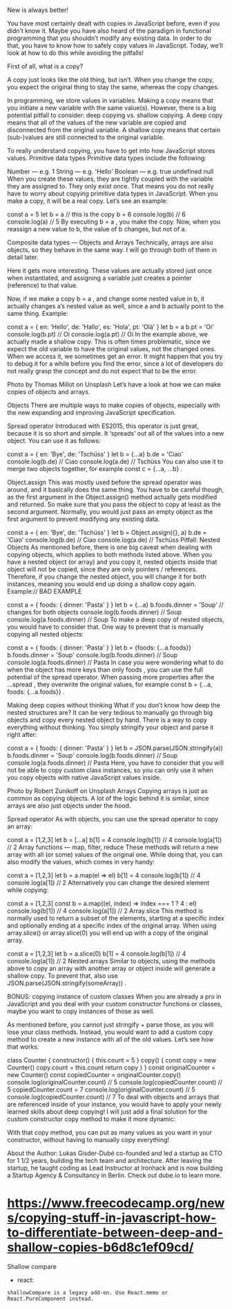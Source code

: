 New is always better!

You have most certainly dealt with copies in JavaScript before, even if you didn’t know it. Maybe you have also heard of the paradigm in functional programming that you shouldn’t modify any existing data. In order to do that, you have to know how to safely copy values in JavaScript. Today, we’ll look at how to do this while avoiding the pitfalls!

First of all, what is a copy?

A copy just looks like the old thing, but isn’t. When you change the copy, you expect the original thing to stay the same, whereas the copy changes.

In programming, we store values in variables. Making a copy means that you initiate a new variable with the same value(s). However, there is a big potential pitfall to consider: deep copying vs. shallow copying. A deep copy means that all of the values of the new variable are copied and disconnected from the original variable. A shallow copy means that certain (sub-)values are still connected to the original variable.

To really understand copying, you have to get into how JavaScript stores values.
Primitive data types
Primitive data types include the following:

Number — e.g. 1
String — e.g. 'Hello'
Boolean — e.g. true
undefined
null
When you create these values, they are tightly coupled with the variable they are assigned to. They only exist once. That means you do not really have to worry about copying primitive data types in JavaScript. When you make a copy, it will be a real copy. Let’s see an example:

const a = 5
let b = a // this is the copy
b = 6
console.log(b) // 6
console.log(a) // 5
By executing b = a , you make the copy. Now, when you reassign a new value to b, the value of b changes, but not of a.

Composite data types — Objects and Arrays
Technically, arrays are also objects, so they behave in the same way. I will go through both of them in detail later.

Here it gets more interesting. These values are actually stored just once when instantiated, and assigning a variable just creates a pointer (reference) to that value.

Now, if we make a copy b = a , and change some nested value in b, it actually changes a’s nested value as well, since a and b actually point to the same thing. Example:

const a = {
  en: 'Hello',
  de: 'Hallo',
  es: 'Hola',
  pt: 'Olà'
}
let b = a
b.pt = 'Oi'
console.log(b.pt) // Oi
console.log(a.pt) // Oi
In the example above, we actually made a shallow copy. This is often times problematic, since we expect the old variable to have the original values, not the changed ones. When we access it, we sometimes get an error. It might happen that you try to debug it for a while before you find the error, since a lot of developers do not really grasp the concept and do not expect that to be the error.


Photo by Thomas Millot on Unsplash
Let’s have a look at how we can make copies of objects and arrays.

Objects
There are multiple ways to make copies of objects, especially with the new expanding and improving JavaScript specification.

Spread operator
Introduced with ES2015, this operator is just great, because it is so short and simple. It ‘spreads’ out all of the values into a new object. You can use it as follows:

const a = {
  en: 'Bye',
  de: 'Tschüss'
}
let b = {...a}
b.de = 'Ciao'
console.log(b.de) // Ciao
console.log(a.de) // Tschüss
You can also use it to merge two objects together, for example const c = {...a, ...b} .

Object.assign
This was mostly used before the spread operator was around, and it basically does the same thing. You have to be careful though, as the first argument in the Object.assign() method actually gets modified and returned. So make sure that you pass the object to copy at least as the second argument. Normally, you would just pass an empty object as the first argument to prevent modifying any existing data.

const a = {
  en: 'Bye',
  de: 'Tschüss'
}
let b = Object.assign({}, a)
b.de = 'Ciao'
console.log(b.de) // Ciao
console.log(a.de) // Tschüss
Pitfall: Nested Objects
As mentioned before, there is one big caveat when dealing with copying objects, which applies to both methods listed above. When you have a nested object (or array) and you copy it, nested objects inside that object will not be copied, since they are only pointers / references. Therefore, if you change the nested object, you will change it for both instances, meaning you would end up doing a shallow copy again. Example:// BAD EXAMPLE

const a = {
  foods: {
    dinner: 'Pasta'
  }
}
let b = {...a}
b.foods.dinner = 'Soup' // changes for both objects
console.log(b.foods.dinner) // Soup
console.log(a.foods.dinner) // Soup
To make a deep copy of nested objects, you would have to consider that. One way to prevent that is manually copying all nested objects:

const a = {
  foods: {
    dinner: 'Pasta'
  }
}
let b = {foods: {...a.foods}}
b.foods.dinner = 'Soup'
console.log(b.foods.dinner) // Soup
console.log(a.foods.dinner) // Pasta
In case you were wondering what to do when the object has more keys than only foods , you can use the full potential of the spread operator. When passing more properties after the ...spread , they overwrite the original values, for example const b = {...a, foods: {...a.foods}} .

Making deep copies without thinking
What if you don’t know how deep the nested structures are? It can be very tedious to manually go through big objects and copy every nested object by hand. There is a way to copy everything without thinking. You simply stringify your object and parse it right after:

const a = {
  foods: {
    dinner: 'Pasta'
  }
}
let b = JSON.parse(JSON.stringify(a))
b.foods.dinner = 'Soup'
console.log(b.foods.dinner) // Soup
console.log(a.foods.dinner) // Pasta
Here, you have to consider that you will not be able to copy custom class instances, so you can only use it when you copy objects with native JavaScript values inside.


Photo by Robert Zunikoff on Unsplash
Arrays
Copying arrays is just as common as copying objects. A lot of the logic behind it is similar, since arrays are also just objects under the hood.

Spread operator
As with objects, you can use the spread operator to copy an array:

const a = [1,2,3]
let b = [...a]
b[1] = 4
console.log(b[1]) // 4
console.log(a[1]) // 2
Array functions — map, filter, reduce
These methods will return a new array with all (or some) values of the original one. While doing that, you can also modify the values, which comes in very handy:

const a = [1,2,3]
let b = a.map(el => el)
b[1] = 4
console.log(b[1]) // 4
console.log(a[1]) // 2
Alternatively you can change the desired element while copying:

const a = [1,2,3]
const b = a.map((el, index) => index === 1 ? 4 : el)
console.log(b[1]) // 4
console.log(a[1]) // 2
Array.slice
This method is normally used to return a subset of the elements, starting at a specific index and optionally ending at a specific index of the original array. When using array.slice() or array.slice(0) you will end up with a copy of the original array.

const a = [1,2,3]
let b = a.slice(0)
b[1] = 4
console.log(b[1]) // 4
console.log(a[1]) // 2
Nested arrays
Similar to objects, using the methods above to copy an array with another array or object inside will generate a shallow copy. To prevent that, also use JSON.parse(JSON.stringify(someArray)) .

BONUS: copying instance of custom classes
When you are already a pro in JavaScript and you deal with your custom constructor functions or classes, maybe you want to copy instances of those as well.

As mentioned before, you cannot just stringify + parse those, as you will lose your class methods. Instead, you would want to add a custom copy method to create a new instance with all of the old values. Let’s see how that works:

class Counter {
  constructor() {
     this.count = 5
  }
  copy() {
    const copy = new Counter()
    copy.count = this.count
    return copy
  }
}
const originalCounter = new Counter()
const copiedCounter = originalCounter.copy()
console.log(originalCounter.count) // 5
console.log(copiedCounter.count) // 5
copiedCounter.count = 7
console.log(originalCounter.count) // 5
console.log(copiedCounter.count) // 7
To deal with objects and arrays that are referenced inside of your instance, you would have to apply your newly learned skills about deep copying! I will just add a final solution for the custom constructor copy method to make it more dynamic:

With that copy method, you can put as many values as you want in your constructor, without having to manually copy everything!

About the Author: Lukas Gisder-Dubé co-founded and led a startup as CTO for 1 1/2 years, building the tech team and architecture. After leaving the startup, he taught coding as Lead Instructor at Ironhack and is now building a Startup Agency & Consultancy in Berlin. Check out dube.io to learn more.


https://www.freecodecamp.org/news/copying-stuff-in-javascript-how-to-differentiate-between-deep-and-shallow-copies-b6d8c1ef09cd/
=======================


Shallow compare
- react: 

```
shallowCompare is a legacy add-on. Use React.memo or React.PureComponent instead.
```
